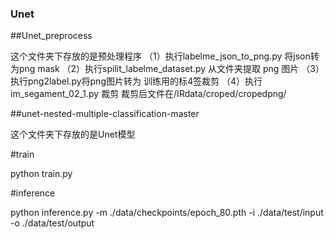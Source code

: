 ### Unet

##Unet_preprocess

这个文件夹下存放的是预处理程序
（1）执行labelme_json_to_png.py 将json转为png mask
（2）执行spilit_labelme_dataset.py 从文件夹提取 png 图片
（3）执行png2label.py将png图片转为 训练用的标4签裁剪 
（4）执行im_segament_02_1.py 裁剪 裁剪后文件在/IRdata/croped/cropedpng/


##unet-nested-multiple-classification-master

这个文件夹下存放的是Unet模型

#train

python train.py

#inference

python inference.py -m ./data/checkpoints/epoch_80.pth -i ./data/test/input -o ./data/test/output



